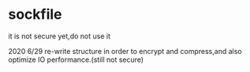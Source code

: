 # sockfile
it is not secure yet,do not use it

2020 6/29 re-write structure in order to encrypt and compress,and also optimize IO performance.(still not secure)
